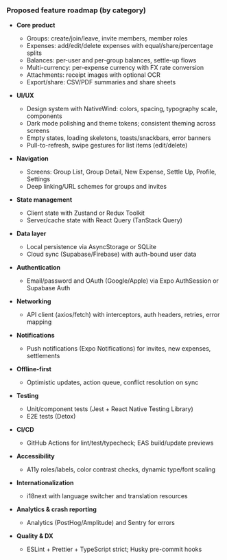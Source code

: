 ### Proposed feature roadmap (by category)

- **Core product**
  - Groups: create/join/leave, invite members, member roles
  - Expenses: add/edit/delete expenses with equal/share/percentage splits
  - Balances: per-user and per-group balances, settle-up flows
  - Multi-currency: per-expense currency with FX rate conversion
  - Attachments: receipt images with optional OCR
  - Export/share: CSV/PDF summaries and share sheets

- **UI/UX**
  - Design system with NativeWind: colors, spacing, typography scale, components
  - Dark mode polishing and theme tokens; consistent theming across screens
  - Empty states, loading skeletons, toasts/snackbars, error banners
  - Pull-to-refresh, swipe gestures for list items (edit/delete)

- **Navigation**
  - Screens: Group List, Group Detail, New Expense, Settle Up, Profile, Settings
  - Deep linking/URL schemes for groups and invites

- **State management**
  - Client state with Zustand or Redux Toolkit
  - Server/cache state with React Query (TanStack Query)

- **Data layer**
  - Local persistence via AsyncStorage or SQLite
  - Cloud sync (Supabase/Firebase) with auth-bound user data

- **Authentication**
  - Email/password and OAuth (Google/Apple) via Expo AuthSession or Supabase Auth

- **Networking**
  - API client (axios/fetch) with interceptors, auth headers, retries, error mapping

- **Notifications**
  - Push notifications (Expo Notifications) for invites, new expenses, settlements

- **Offline-first**
  - Optimistic updates, action queue, conflict resolution on sync

- **Testing**
  - Unit/component tests (Jest + React Native Testing Library)
  - E2E tests (Detox)

- **CI/CD**
  - GitHub Actions for lint/test/typecheck; EAS build/update previews

- **Accessibility**
  - A11y roles/labels, color contrast checks, dynamic type/font scaling

- **Internationalization**
  - i18next with language switcher and translation resources

- **Analytics & crash reporting**
  - Analytics (PostHog/Amplitude) and Sentry for errors

- **Quality & DX**
  - ESLint + Prettier + TypeScript strict; Husky pre-commit hooks

